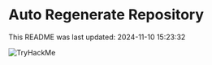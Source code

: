 # Auto Regenerate Repository

This README was last updated: 2024-11-10 15:23:32

 ![TryHackMe](https://tryhackme.com/badge/533634)